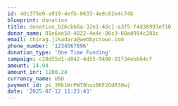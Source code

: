 ```yaml
---
id: 4dc375e0-a919-4efb-8633-4e8c62e4c74b
blueprint: donation
title: donation_b26cbb8a-32e1-48c1-a3f5-f4d30993ef10
donor_name: 01e6ae50-4822-4e4c-86c3-60ad994c283c
email: chirag.jikadara@webbycrown.com
phone_number: '1234567896'
donation_type: 'One Time Funding'
campaign: c20d55d1-d842-4d55-9498-01f34ebb64cf
amount: 14.04
amount_inr: 1200.28
currency_name: USD
payment_id: pi_3Rk1WrPWT9hux0KF2OdR3Hwj
date: '2025-07-12 11:23:43'
---
```

